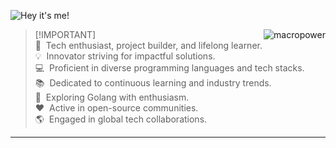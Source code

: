 ![Hey it's me!](https://github.com/coding-desk20/coding-desk20/blob/main/images/Banner.png?raw=true)

<img src="https://github-stats-alpha.vercel.app/api?username=codingdesk-dev&cc=transparent&tc=aaa&ic=aaa&bc=transparent" alt="macropower" align="right" />

> [!IMPORTANT]\
> 🚀 &nbsp;Tech enthusiast, project builder, and lifelong learner. <br>
> 💡 &nbsp;Innovator striving for impactful solutions. <br>
> 💻 &nbsp;Proficient in diverse programming languages and tech stacks. <br>
> 📚 &nbsp;Dedicated to continuous learning and industry trends. <br>
> 🌱 &nbsp;Exploring Golang with enthusiasm. <br>
> ❤️ &nbsp;Active in open-source communities. <br>
> 🌎 &nbsp;Engaged in global tech collaborations. <br>

<hr>
